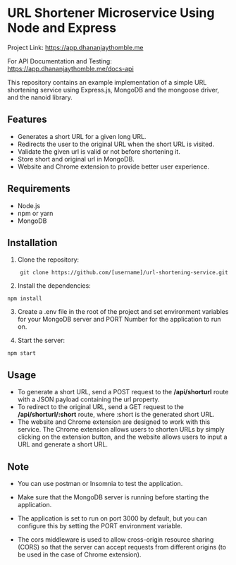 # URL Shortener Microservice Using Node and Express

Project Link: https://app.dhananjaythomble.me

For API Documentation and Testing: https://app.dhananjaythomble.me/docs-api

This repository contains an example implementation of a simple URL shortening service using Express.js, MongoDB and the mongoose driver, and the nanoid library.

## Features
- Generates a short URL for a given long URL.
- Redirects the user to the original URL when the short URL is visited.
- Validate the given url is valid or not before shortening it.
- Store short and original url in MongoDB.
- Website and Chrome extension to provide better user experience.

## Requirements
- Node.js
- npm or yarn
- MongoDB

## Installation
1) Clone the repository:
```
    git clone https://github.com/[username]/url-shortening-service.git
```
2) Install the dependencies:
```
npm install
```
3) Create a .env file in the root of the project and set environment variables for your MongoDB server and PORT Number for the application to run on.

4) Start the server:
```
npm start
```

## Usage

- To generate a short URL, send a POST request to the __/api/shorturl__ route with a JSON payload containing the url property.
- To redirect to the original URL, send a GET request to the __/api/shorturl/:short__ route, where :short is the generated short URL.
- The website and Chrome extension are designed to work with this service. The Chrome extension allows users to shorten URLs by simply clicking on the extension button, and the website allows users to input a URL and generate a short URL.

## Note
- You can use postman or Insomnia to test the application.
- Make sure that the MongoDB server is running before starting the application.

- The application is set to run on port 3000 by default, but you can configure this by setting the PORT environment variable.

- The cors middleware is used to allow cross-origin resource sharing (CORS) so that the server can accept requests from different origins (to be used in the case of Chrome extension).


